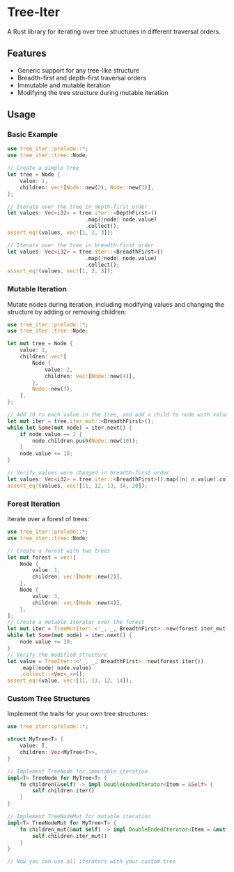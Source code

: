 # Tree-Iter

A Rust library for iterating over tree structures in different traversal orders.

## Features

- Generic support for any tree-like structure
- Breadth-first and depth-first traversal orders
- Immutable and mutable iteration
- Modifying the tree structure during mutable iteration

## Usage

### Basic Example

```rust
use tree_iter::prelude::*;
use tree_iter::tree::Node;

// Create a simple tree
let tree = Node {
    value: 1,
    children: vec![Node::new(2), Node::new(3)],
};

// Iterate over the tree in depth-first order
let values: Vec<i32> = tree.iter::<DepthFirst>()
                         .map(|node| node.value)
                         .collect();
assert_eq!(values, vec![1, 2, 3]);

// Iterate over the tree in breadth-first order
let values: Vec<i32> = tree.iter::<BreadthFirst>()
                         .map(|node| node.value)
                         .collect();
assert_eq!(values, vec![1, 2, 3]);
```

### Mutable Iteration

Mutate nodes during iteration, including modifying values and changing the structure by adding or removing children:

```rust
use tree_iter::prelude::*;
use tree_iter::tree::Node;

let mut tree = Node {
    value: 1,
    children: vec![
        Node {
            value: 2,
            children: vec![Node::new(4)],
        },
        Node::new(3),
    ],
};

// Add 10 to each value in the tree, and add a child to node with value 2
let mut iter = tree.iter_mut::<BreadthFirst>();
while let Some(mut node) = iter.next() {
    if node.value == 2 {
        node.children.push(Node::new(10));
    }
    node.value += 10;
}

// Verify values were changed in breadth-first order
let values: Vec<i32> = tree.iter::<BreadthFirst>().map(|n| n.value).collect();
assert_eq!(values, vec![11, 12, 13, 14, 20]);
```

### Forest Iteration

Iterate over a forest of trees:

```rust
use tree_iter::prelude::*;
use tree_iter::tree::Node;

// Create a forest with two trees
let mut forest = vec![
    Node {
        value: 1,
        children: vec![Node::new(2)],
    },
    Node {
        value: 3,
        children: vec![Node::new(4)],
    },
];
// Create a mutable iterator over the forest
let mut iter = TreeMutIter::<'_, _, BreadthFirst>::new(forest.iter_mut());
while let Some(mut node) = iter.next() {
    node.value += 10;
}
// Verify the modified structure
let value = TreeIter::<'_, _, BreadthFirst>::new(forest.iter())
    .map(|node| node.value)
    .collect::<Vec<_>>();
assert_eq!(value, vec![11, 13, 12, 14]);
```

### Custom Tree Structures

Implement the traits for your own tree structures:

```rust
use tree_iter::prelude::*;

struct MyTree<T> {
    value: T,
    children: Vec<MyTree<T>>,
}

// Implement TreeNode for immutable iteration
impl<T> TreeNode for MyTree<T> {
    fn children(&self) -> impl DoubleEndedIterator<Item = &Self> {
        self.children.iter()
    }
}

// Implement TreeNodeMut for mutable iteration
impl<T> TreeNodeMut for MyTree<T> {
    fn children_mut(&mut self) -> impl DoubleEndedIterator<Item = &mut Self> {
        self.children.iter_mut()
    }
}

// Now you can use all iterators with your custom tree
```
